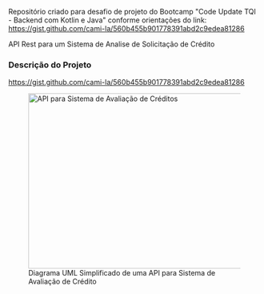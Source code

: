 Repositório criado para desafio de projeto do Bootcamp "Code Update TQI - Backend com Kotlin e Java" conforme orientações do link: 
https://gist.github.com/cami-la/560b455b901778391abd2c9edea81286


API Rest para um Sistema de Analise de Solicitação de Crédito

<h3>Descrição do Projeto</h3>
<p><a href="https://gist.github.com/cami-la/560b455b901778391abd2c9edea81286">https://gist.github.com/cami-la/560b455b901778391abd2c9edea81286</a></p>
<figure>

  <img src="https://i.imgur.com/7phya16.png" height="350" width="450" alt="API para Sistema de Avaliação de Créditos"/><br>
  Diagrama UML Simplificado de uma API para Sistema de Avaliação de Crédito
</p>
</figure>

